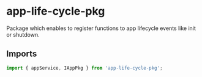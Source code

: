 # app-life-cycle-pkg

Package which enables to register functions to app lifecycle events like init or shutdown.

## Imports

```ts
import { appService, IAppPkg } from 'app-life-cycle-pkg';
```
